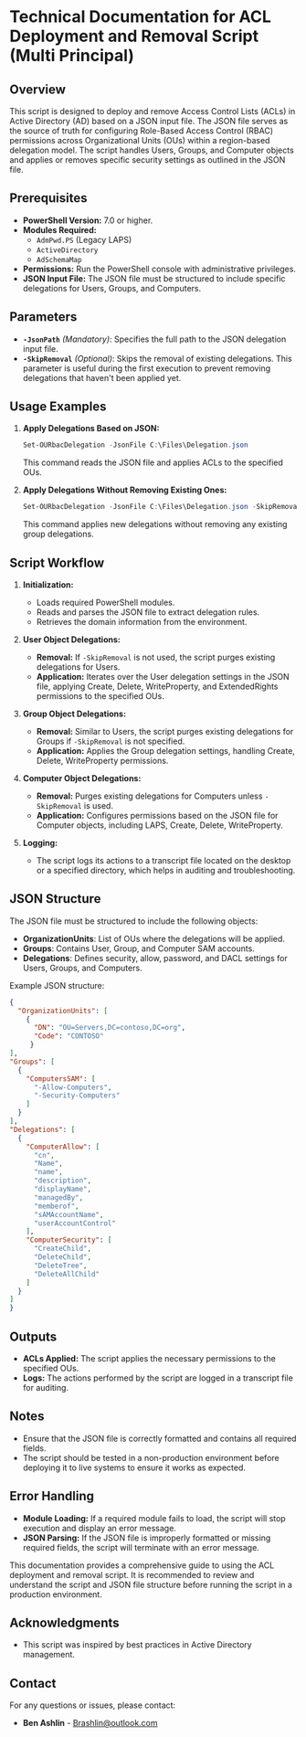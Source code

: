 # Technical Documentation for ACL Deployment and Removal Script (Multi Principal)

## Overview

This script is designed to deploy and remove Access Control Lists (ACLs) in Active Directory (AD) based on a JSON input file. The JSON file serves as the source of truth for configuring Role-Based Access Control (RBAC) permissions across Organizational Units (OUs) within a region-based delegation model. The script handles Users, Groups, and Computer objects and applies or removes specific security settings as outlined in the JSON file.

## Prerequisites

- **PowerShell Version:** 7.0 or higher.
- **Modules Required:**
  - `AdmPwd.PS` (Legacy LAPS)
  - `ActiveDirectory`
  - `AdSchemaMap`
- **Permissions:** Run the PowerShell console with administrative privileges.
- **JSON Input File:** The JSON file must be structured to include specific delegations for Users, Groups, and Computers.

## Parameters

- **`-JsonPath`** *(Mandatory)*: Specifies the full path to the JSON delegation input file.
- **`-SkipRemoval`** *(Optional)*: Skips the removal of existing delegations. This parameter is useful during the first execution to prevent removing delegations that haven't been applied yet.

## Usage Examples

1. **Apply Delegations Based on JSON:**
   ```powershell
   Set-OURbacDelegation -JsonFile C:\Files\Delegation.json
   ```
   This command reads the JSON file and applies ACLs to the specified OUs.

2. **Apply Delegations Without Removing Existing Ones:**
   ```powershell
   Set-OURbacDelegation -JsonFile C:\Files\Delegation.json -SkipRemoval
   ```
   This command applies new delegations without removing any existing group delegations.

## Script Workflow

1. **Initialization:**
   - Loads required PowerShell modules.
   - Reads and parses the JSON file to extract delegation rules.
   - Retrieves the domain information from the environment.

2. **User Object Delegations:**
   - **Removal:** If `-SkipRemoval` is not used, the script purges existing delegations for Users.
   - **Application:** Iterates over the User delegation settings in the JSON file, applying Create, Delete, WriteProperty, and ExtendedRights permissions to the specified OUs.

3. **Group Object Delegations:**
   - **Removal:** Similar to Users, the script purges existing delegations for Groups if `-SkipRemoval` is not specified.
   - **Application:** Applies the Group delegation settings, handling Create, Delete, WriteProperty permissions.

4. **Computer Object Delegations:**
   - **Removal:** Purges existing delegations for Computers unless `-SkipRemoval` is used.
   - **Application:** Configures permissions based on the JSON file for Computer objects, including LAPS, Create, Delete, WriteProperty.

5. **Logging:**
   - The script logs its actions to a transcript file located on the desktop or a specified directory, which helps in auditing and troubleshooting.

## JSON Structure

The JSON file must be structured to include the following objects:
- **OrganizationUnits**: List of OUs where the delegations will be applied.
- **Groups**: Contains User, Group, and Computer SAM accounts.
- **Delegations**: Defines security, allow, password, and DACL settings for Users, Groups, and Computers.

Example JSON structure:
```json
{
  "OrganizationUnits": [
    {
      "DN": "OU=Servers,DC=contoso,DC=org",
      "Code": "CONTOSO"
     }
],
"Groups": [
  {
    "ComputersSAM": [
      "-Allow-Computers",
      "-Security-Computers"
    ]
  }
],
"Delegations": [
  {
    "ComputerAllow": [
      "cn",
      "Name",
      "name",
      "description",
      "displayName",
      "managedBy",
      "memberof",
      "sAMAccountName",
      "userAccountControl"
    ],
    "ComputerSecurity": [
      "CreateChild",
      "DeleteChild",
      "DeleteTree",
      "DeleteAllChild"
    ]
  }
]
}
```

## Outputs

- **ACLs Applied:** The script applies the necessary permissions to the specified OUs.
- **Logs:** The actions performed by the script are logged in a transcript file for auditing.

## Notes

- Ensure that the JSON file is correctly formatted and contains all required fields.
- The script should be tested in a non-production environment before deploying it to live systems to ensure it works as expected.

## Error Handling

- **Module Loading:** If a required module fails to load, the script will stop execution and display an error message.
- **JSON Parsing:** If the JSON file is improperly formatted or missing required fields, the script will terminate with an error message.

This documentation provides a comprehensive guide to using the ACL deployment and removal script. It is recommended to review and understand the script and JSON file structure before running the script in a production environment.

## Acknowledgments

- This script was inspired by best practices in Active Directory management.

## Contact

For any questions or issues, please contact:

- **Ben Ashlin** - Brashlin@outlook.com
```